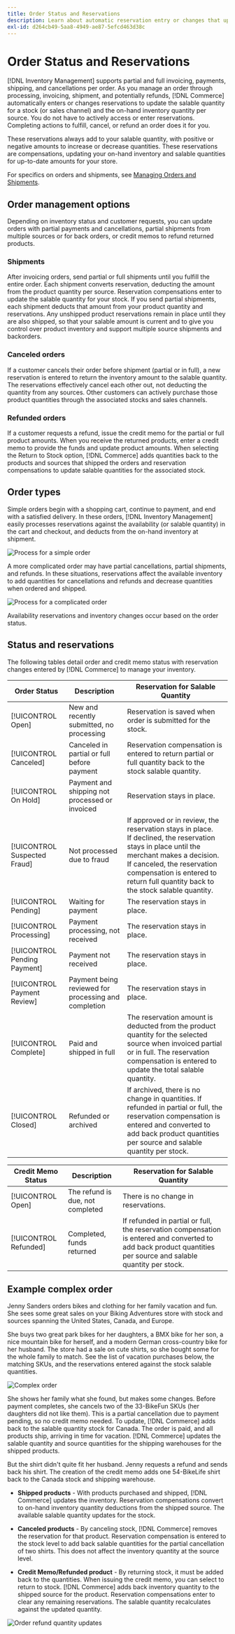 ```yaml
---
title: Order Status and Reservations
description: Learn about automatic reservation entry or changes that update the salable quantity for a stock (or sales channel) and the on-hand inventory quantity per source.
exl-id: d264cb49-5aa8-4949-ae87-5efcd463d38c
---
```

# Order Status and Reservations

[!DNL Inventory Management] supports partial and full invoicing, payments, shipping, and cancellations per order. As you manage an order through processing, invoicing, shipment, and potentially refunds, [!DNL Commerce] automatically enters or changes reservations to update the salable quantity for a stock (or sales channel) and the on-hand inventory quantity per source. You do not have to actively access or enter reservations. Completing actions to fulfill, cancel, or refund an order does it for you.

These reservations always add to your salable quantity, with positive or negative amounts to increase or decrease quantities. These reservations are compensations, updating your on-hand inventory and salable quantities for up-to-date amounts for your store.

For specifics on orders and shipments, see [Managing Orders and Shipments](shipments.md).

## Order management options

Depending on inventory status and customer requests, you can update orders with partial payments and cancellations, partial shipments from multiple sources or for back orders, or credit memos to refund returned products.

### Shipments

After invoicing orders, send partial or full shipments until you fulfill the entire order. Each shipment converts reservation, deducting the amount from the product quantity per source. Reservation compensations enter to update the salable quantity for your stock. If you send partial shipments, each shipment deducts that amount from your product quantity and reservations. Any unshipped product reservations remain in place until they are also shipped, so that your salable amount is current and to give you control over product inventory and support multiple source shipments and backorders.

### Canceled orders

If a customer cancels their order before shipment (partial or in full), a new reservation is entered to return the inventory amount to the salable quantity. The reservations effectively cancel each other out, not deducting the quantity from any sources. Other customers can actively purchase those product quantities through the associated stocks and sales channels.

### Refunded orders

If a customer requests a refund, issue the credit memo for the partial or full product amounts. When you receive the returned products, enter a credit memo to provide the funds and update product amounts. When selecting the Return to Stock option, [!DNL Commerce] adds quantities back to the products and sources that shipped the orders and reservation compensations to update salable quantities for the associated stock.

## Order types

Simple orders begin with a shopping cart, continue to payment, and end with a satisfied delivery. In these orders, [!DNL Inventory Management] easily processes reservations against the availability (or salable quantity) in the cart and checkout, and deducts from the on-hand inventory at shipment.

![Process for a simple order](assets/diagram-simple-order-flow.png)

A more complicated order may have partial cancellations, partial shipments, and refunds. In these situations, reservations affect the available inventory to add quantities for cancellations and refunds and decrease quantities when ordered and shipped.

![Process for a complicated order](assets/diagram-complicated-order-flow.png)

Availability reservations and inventory changes occur based on the order status.

## Status and reservations

The following tables detail order and credit memo status with reservation changes entered by [!DNL Commerce] to manage your inventory.

|Order Status|Description|Reservation for Salable Quantity|
|--|--|--|
|[!UICONTROL Open]|New and recently submitted, no processing|Reservation is saved when order is submitted for the stock.|
|[!UICONTROL Canceled]|Canceled in partial or full before payment|Reservation compensation is entered to return partial or full quantity back to the stock salable quantity.|
|[!UICONTROL On Hold]|Payment and shipping not processed or invoiced|Reservation stays in place.|
|[!UICONTROL Suspected Fraud]|Not processed due to fraud|If approved or in review, the reservation stays in place.<br/>If declined, the reservation stays in place until the merchant makes a decision.<br/>If canceled, the reservation compensation is entered to return full quantity back to the stock salable quantity.|
|[!UICONTROL Pending]|Waiting for payment|The reservation stays in place.|
|[!UICONTROL Processing]|Payment processing, not received|The reservation stays in place.|
|[!UICONTROL Pending Payment]|Payment not received|The reservation stays in place.|
|[!UICONTROL Payment Review]|Payment being reviewed for processing and completion|The reservation stays in place.|
|[!UICONTROL Complete]|Paid and shipped in full|The reservation amount is deducted from the product quantity for the selected source when invoiced partial or in full. The reservation compensation is entered to update the total salable quantity.|
|[!UICONTROL Closed]|Refunded or archived|If archived, there is no change in quantities. If refunded in partial or full, the reservation compensation is entered and converted to add back product quantities per source and salable quantity per stock.|

|Credit Memo Status|Description|Reservation for Salable Quantity|
|--|--|--|
|[!UICONTROL Open]|The refund is due, not completed|There is no change in reservations.|
|[!UICONTROL Refunded]|Completed, funds returned|If refunded in partial or full, the reservation compensation is entered and converted to add back product quantities per source and salable quantity per stock.|

## Example complex order

Jenny Sanders orders bikes and clothing for her family vacation and fun. She sees some great sales on your Biking Adventures store with stock and sources spanning the United States, Canada, and Europe.

She buys two great park bikes for her daughters, a BMX bike for her son, a nice mountain bike for herself, and a modern German cross-country bike for her husband. The store had a sale on cute shirts, so she bought some for the whole family to match. See the list of vacation purchases below, the matching SKUs, and the reservations entered against the stock salable quantities.

![Complex order](assets/diagram-order-complex.png)

She shows her family what she found, but makes some changes. Before payment completes, she cancels two of the 33-BikeFun SKUs (her daughters did not like them). This is a partial cancellation due to payment pending, so no credit memo needed. To update, [!DNL Commerce] adds back to the salable quantity stock for Canada. The order is paid, and all products ship, arriving in time for vacation. [!DNL Commerce] updates the salable quantity and source quantities for the shipping warehouses for the shipped products.

But the shirt didn't quite fit her husband. Jenny requests a refund and sends back his shirt. The creation of the credit memo adds one 54-BikeLife shirt back to the Canada stock and shipping warehouse.

- **Shipped products** - With products purchased and shipped, [!DNL Commerce] updates the inventory. Reservation compensations convert to on-hand inventory quantity deductions from the shipped source. The available salable quantity updates for the stock.

- **Canceled products** - By canceling stock, [!DNL Commerce] removes the reservation for that product. Reservation compensation is entered to the stock level to add back salable quantities for the partial cancellation of two shirts. This does not affect the inventory quantity at the source level.

- **Credit Memo/Refunded product** - By returning stock, it must be added back to the quantities. When issuing the credit memo, you can select to return to stock. [!DNL Commerce] adds back inventory quantity to the shipped source for the product. Reservation compensations enter to clear any remaining reservations. The salable quantity recalculates against the updated quantity.

![Order refund quantity updates](assets/diagram-order-refund.png)
